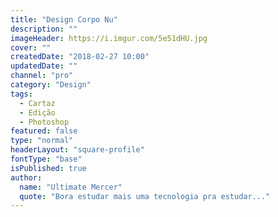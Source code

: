 ```yaml
---
title: "Design Corpo Nu"
description: ""
imageHeader: https://i.imgur.com/5e51dHU.jpg
cover: ""
createdDate: "2018-02-27 10:00"
updatedDate: ""
channel: "pro"
category: "Design"
tags:
  - Cartaz
  - Edição
  - Photoshop
featured: false
type: "normal"
headerLayout: "square-profile"
fontType: "base"
isPublished: true
author:
  name: "Ultimate Mercer"
  quote: "Bora estudar mais uma tecnologia pra estudar..."
---
```

